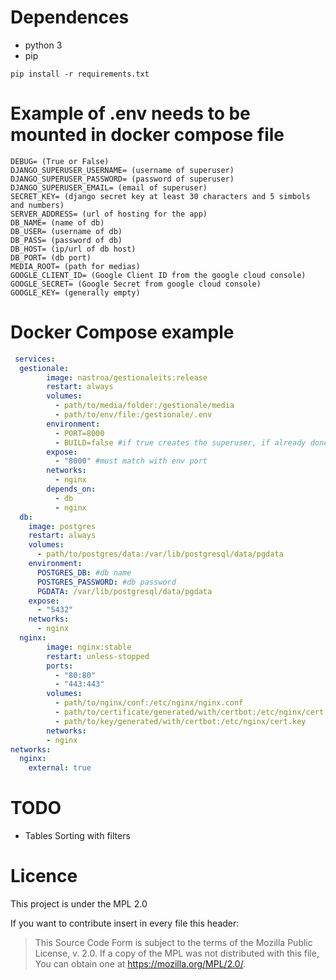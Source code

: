 # Dependences

- python 3
- pip

`pip install -r requirements.txt`

# Example of .env needs to be mounted in docker compose file

```
DEBUG= (True or False)
DJANGO_SUPERUSER_USERNAME= (username of superuser)
DJANGO_SUPERUSER_PASSWORD= (password of superuser)
DJANGO_SUPERUSER_EMAIL= (email of superuser)
SECRET_KEY= (django secret key at least 30 characters and 5 simbols and numbers)
SERVER_ADDRESS= (url of hosting for the app)
DB_NAME= (name of db)
DB_USER= (username of db)
DB_PASS= (password of db)
DB_HOST= (ip/url of db host)
DB_PORT= (db port)
MEDIA_ROOT= (path for medias)
GOOGLE_CLIENT_ID= (Google Client ID from the google cloud console)
GOOGLE_SECRET= (Google Secret from google cloud console)
GOOGLE_KEY= (generally empty)
```

# Docker Compose example

```yaml
 services:
  gestionale:
        image: nastroa/gestionaleits:release
        restart: always
        volumes:
          - path/to/media/folder:/gestionale/media
          - path/to/env/file:/gestionale/.env
        environment:
          - PORT=8000
          - BUILD=false #if true creates the superuser, if already done please set it false
        expose:
          - "8000" #must match with env port
        networks:
          - nginx
        depends_on:
          - db
          - nginx
  db:
    image: postgres
    restart: always
    volumes:
      - path/to/postgres/data:/var/lib/postgresql/data/pgdata
    environment:
      POSTGRES_DB: #db name
      POSTGRES_PASSWORD: #db password
      PGDATA: /var/lib/postgresql/data/pgdata
    expose:
      - "5432"
    networks:
      - nginx
  nginx:
        image: nginx:stable
        restart: unless-stopped
        ports:
          - "80:80"
          - "443:443"
        volumes:
          - path/to/nginx/conf:/etc/nginx/nginx.conf
          - path/to/certificate/generated/with/certbot:/etc/nginx/cert.crt
          - path/to/key/generated/with/certbot:/etc/nginx/cert.key
        networks:
        - nginx
networks:
  nginx:
    external: true
```

# TODO

- Tables Sorting with filters

# Licence

This project is under the MPL 2.0

If you want to contribute insert in every file this header:
> This Source Code Form is subject to the terms of the Mozilla Public
License, v. 2.0. If a copy of the MPL was not distributed with this
file, You can obtain one at https://mozilla.org/MPL/2.0/.
